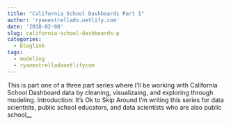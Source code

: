 ```yaml
---
title: "California School Dashboards Part 1"
author: 'ryanestrellado.netlify.com'
date: '2018-02-08'
slug: california-school-dashboards-p
categories:
  - bloglink
tags:
  - modeling
  - ryanestrelladonetlifycom
---
```


This is part one of a three part series where I’ll be working with California School Dashboard data by cleaning, visualizaing, and exploring through modeling. Introduction: It’s Ok to Skip Around I’m writing this series for data scientists, public school educators, and data scientists who are also public school[... <i class="fas fa-external-link-alt"></i>](https://ryanestrellado.netlify.com/post/analyzing-california-school-dashboards-part-1-cleaning/)


